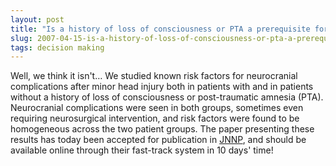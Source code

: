```yaml
---
layout: post
title: "Is a history of loss of consciousness or PTA a prerequisite for minor head injury?"
slug: 2007-04-15-is-a-history-of-loss-of-consciousness-or-pta-a-prerequisite-for-the-definition-of-minor-head-injury
tags: decision making
---
```


Well, we think it isn't… We studied known risk factors for neurocranial complications after minor head injury both in patients with and in patients without a history of loss of consciousness or post-traumatic amnesia (PTA). Neurocranial complications were seen in both groups, sometimes even requiring neurosurgical intervention, and risk factors were found to be homogeneous across the two patient groups. The paper presenting these results has today been accepted for publication in [JNNP](http://jnnp.bmj.com/cgi/rapidpdf/jnnp.2007.117143v1), and should be available online through their fast-track system in 10 days' time!

